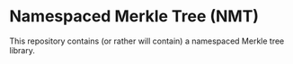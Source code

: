 # Namespaced Merkle Tree (NMT)

This repository contains (or rather will contain) a namespaced Merkle tree library.


<!--- TODO references --->
[academic paper]: https://arxiv.org/abs/1905.09274
[@musalbas]: https://github.com/musalbas

[prototype]: https://github.com/lazyledger/lazyledger-prototype
[`hash.Hash`]: https://golang.org/pkg/hash/#Hash
[`Flagger`]: https://github.com/liamsi/nmt-experiments/blob/a093f5c6c2106a14cef0f596f42e151922e85538/lazyledger_prototype/flagger.go#L4-L16

[NebulousLabs']: https://gitlab.com/NebulousLabs/merkletree
[trillian]: https://github.com/google/trillian
[`LogHasher`]: https://github.com/google/trillian/blob/7502e99bb92ecf0ec8add958889c751f2cfc7f59/merkle/hashers/tree_hasher.go#L23-L34
 


